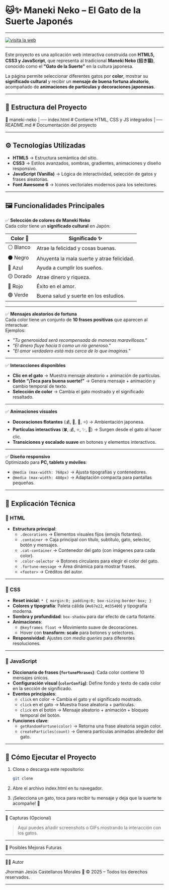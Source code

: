 # 🐱✨ Maneki Neko – El Gato de la Suerte Japonés
---
[![visita la web](https://img.shields.io/badge/Jugar-Ahora!-red?style=for-the-badge&logo=matrix)]([https://jhormancastella.github.io/Red-or-Blue/](https://jhormancastella.github.io/Lucky-Cats/))

---
Este proyecto es una aplicación web interactiva construida con **HTML5, CSS3 y JavaScript**, que representa al tradicional **Maneki Neko (招き猫)**, conocido como el **"Gato de la Suerte"** en la cultura japonesa.  

La página permite seleccionar diferentes gatos por **color**, mostrar su **significado cultural** y recibir un **mensaje de buena fortuna aleatorio**, acompañado de **animaciones de partículas y decoraciones japonesas**.

---

## 📂 Estructura del Proyecto

📁 maneki-neko │── index.html   # Contiene HTML, CSS y JS integrados │── README.md    # Documentación del proyecto

---

## ⚙️ Tecnologías Utilizadas

- **HTML5** → Estructura semántica del sitio.  
- **CSS3** → Estilos avanzados, sombras, gradientes, animaciones y diseño responsivo.  
- **JavaScript (Vanilla)** → Lógica de interactividad, selección de gatos y frases aleatorias.  
- **Font Awesome 6** → Iconos vectoriales modernos para los selectores.  

---

## 🖼️ Funcionalidades Principales

✅ **Selección de colores de Maneki Neko**  
Cada color tiene un **significado cultural** en Japón:

| Color 🎨 | Significado ✨ |
|----------|----------------|
| ⚪ Blanco | Atrae la felicidad y cosas buenas. |
| ⚫ Negro  | Ahuyenta la mala suerte y atrae felicidad. |
| 🔵 Azul  | Ayuda a cumplir los sueños. |
| 🟡 Dorado | Atrae dinero y riqueza. |
| 🔴 Rojo  | Éxito en el amor. |
| 🟢 Verde | Buena salud y suerte en los estudios. |

---

✅ **Mensajes aleatorios de fortuna**  
Cada color tiene un conjunto de **10 frases positivas** que aparecen al interactuar.  
Ejemplos:
- *"Tu generosidad será recompensada de maneras maravillosas."*  
- *"El dinero fluye hacia ti como un río generoso."*  
- *"El amor verdadero está más cerca de lo que imaginas."*  

---

✅ **Interacciones disponibles**
- **Clic en el gato** → Muestra mensaje aleatorio + animación de partículas.  
- **Botón “¡Toca para buena suerte!”** → Genera mensaje + animación y cambio temporal de texto.  
- **Selección de color** → Cambia el gato mostrado y el significado resaltado.  

---

✅ **Animaciones visuales**
- **Decoraciones flotantes** (💰, 🎋, 🏮, ⭐) → Ambientación japonesa.  
- **Partículas interactivas** (🍀, 💰, ⭐, ✨, 🎋) → Surgen desde el gato al hacer clic.  
- **Transiciones y escalado suave** en botones y elementos interactivos.  

---

✅ **Diseño responsivo**  
Optimizado para **PC, tablets y móviles**:
- `@media (max-width: 768px)` → Ajusta tipografías y contenedores.  
- `@media (max-width: 480px)` → Adaptación compacta para pantallas pequeñas.  

---

## 📖 Explicación Técnica

### 🔹 HTML
- **Estructura principal**:
  - `.decorations` → Elementos visuales fijos (emojis flotantes).  
  - `.container` → Caja principal con título, subtítulo, gato, selector, botón y mensajes.  
  - `.cat-container` → Contenedor del gato (con imágenes para cada color).  
  - `.color-selector` → Botones circulares para elegir el color del gato.  
  - `.fortune-message` → Área dinámica para mostrar frases.  
  - `<footer>` → Créditos del autor.  

---

### 🔹 CSS
- **Reset inicial**: `* { margin:0; padding:0; box-sizing:border-box; }`  
- **Colores y tipografía**: Paleta cálida (`#e67e22`, `#d35400`) y tipografía moderna.  
- **Sombra y profundidad**: `box-shadow` para dar efecto de carta flotante.  
- **Animaciones**:
  - `@keyframes float` → Movimiento suave de decoraciones.  
  - Hover con **transform: scale** para botones y selectores.  
- **Responsividad**: Ajustes con *media queries* para diferentes resoluciones.  

---

### 🔹 JavaScript
- **Diccionario de frases (`fortunePhrases`)**: Cada color contiene 10 mensajes únicos.  
- **Configuración visual (`colorConfig`)**: Define fondo y texto de cada color en la sección de significado.  
- **Eventos principales**:
  - `click` en color → Cambia el gato y el significado mostrado.  
  - `click` en el gato → Muestra frase aleatoria + partículas.  
  - `click` en el botón → Mensaje aleatorio + animación + bloqueo temporal del botón.  
- **Funciones clave**:
  - `getRandomFortune(color)` → Retorna una frase aleatoria según color.  
  - `createParticles(count)` → Genera partículas animadas alrededor del gato.  

---

## 🚀 Cómo Ejecutar el Proyecto

1. Clona o descarga este repositorio:  
   ```bash
   git clone

2. Abre el archivo index.html en tu navegador.


3. ¡Selecciona un gato, toca para recibir tu mensaje y deja que la suerte te acompañe! 🐾




---

🎨 Capturas (Opcional)

> Aquí puedes añadir screenshots o GIFs mostrando la interacción con los gatos.




---

🔮 Posibles Mejoras Futuras



---

👨‍💻 Autor

Jhorman Jesús Castellanos Morales
📅 © 2025 – Todos los derechos reservados.


---
